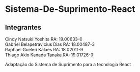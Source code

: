 # Sistema-De-Suprimento-React
## Integrantes
Cindy Natsuki Yoshita RA: 19.00633-0 <br>
Gabriel Belapetravicius Dias RA: 18.00487-3 <br>
Raphael Gueleri Kalaes RA: 18.02011-9 <br>
Thiago Akio Kanada Tanaka RA: 19.01726-0 <br>

Adaptação do Sistema de Suprimento para a tecnologia React
